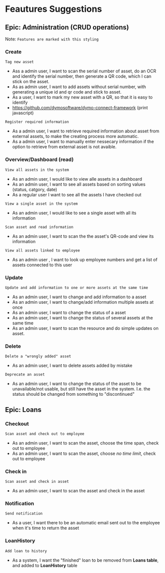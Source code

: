 # Feautures Suggestions
## Epic: Administration (CRUD operations)
Note: `Features are marked with this styling`

### Create
`Tag new asset`
- Ass a admin user, I want to scan the serial number of asset, do an OCR and identify the serial number, then generate a QR code, which I can stick on the asset.
- As as admin user, I want to add assets without serial number, with generating a unique id and qr code and stick to asset.
- As a user, I want to mark my new asset with a QR, so that it is easy to identify
- https://github.com/dymosoftware/dymo-connect-framework (print javascript)

`Register required information`
- As a admin user, I want to retrieve required information about asset from external assets, to make the creating process more automatic.
- As a admin user, I want to manually enter nessecary information if the option to retrieve from external asset is not avaible. 

### Overview/Dashboard (read)
`View all assets in the system`
- As an admin user, I would like to view alle assets in a dashboard
- As an admin user, I want to see all assets based on sorting values (status, catgory, date)
- As a regular user I want to see all the assets I have checked out

`View a single asset in the system`
- As an admin user, I would like to see a single asset with all its information

`Scan asset and read information`
- As an admin user, I want to scan the the asset's QR-code and view its information

`View all assets linked to employee`
- As an admin  user  , I want to look up employee numbers and get a list of assets connected to this user

### Update
`Update and add information to one or more assets at the same time`
- As an admin user, I want to change and add information to a asset
- As an admin user, I want to change/add information multiple assets at once
- As an admin user, I want to change the status of a asset
- As an admin user, I want to change the status of several assets at the same time
- As an admin user, I want to scan the resource and do simple updates on asset.

### Delete
`Delete a "wrongly added" asset`
- As an admin user, I want to delete assets added by mistake

`Deprecate an asset`
- As an admin user, I want to change the status of the asset to be unavailable/not usable, but still have the asset in the system. I.e. the status should be changed from something to "discontinued"

## Epic: Loans

### Checkout
`Scan asset and check out to employee`
- As an admin user, I want to scan the asset, choose the time span, check out to employee
- As an admin user, I want to scan the asset, choose *no time limit*, check out to employee

### Check in
`Scan asset and check in asset`
- As an admin user, I want to scan the asset and check in the asset


### Notification 
`Send notification`
- As a user, I want there to be an automatic email sent out to the employee when it's time to return the asset

### LoanHistory
`Add loan to history`
- As a system, I want the "finished" loan to be removed from **Loans table**, and added to **LoanHistory** table
